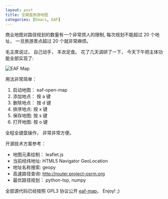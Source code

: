 ```yaml
---
layout: post
title: 全键盘旅游地图
categories: [Emacs, EAF]
---
```


商业地图对路径规划的数量有一个非常烦人的限制, 每次规划不能超过 20 个地址， 一旦旅游景点超过 20 个就非常麻烦。

毛主席说过， 自己动手， 丰衣足食。 花了几天调研了一下， 今天下午把主体功能全部实现了:

![EAF Map]({{site.url}}/pics/eaf-map/eaf-map.png)

用法非常简单：

1. 启动地图： eaf-open-map
2. 添加地点： 按 a 键
3. 删除地点： 按 d 键
4. 排序地点: 按 x 键 
5. 保存地图: 按 s 键 
6. 打开地图: 按 o 键 

全程全键盘操作， 非常非常方便。

开源技术方案参考：
* 地图元素绘制： leaflet.js
* 当前经纬地址: HTML5 Navigator GeoLocation
* 地址名称搜索: geopy
* 高速路径查询: http://router.project-osrm.org
* 最优路径规划： python-tsp, numpy

全部源代码已经按照 GPL3 协议公开 [eaf-map](https://github.com/emacs-eaf/eaf-map)， Enjoy! ;)
